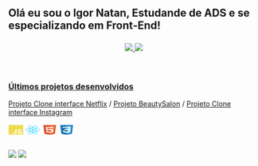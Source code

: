 ## Olá eu sou o Igor Natan, Estudande de ADS e se especializando em Front-End!
<div align="center">
  <h3>
  <a href="https://github.com/IgorNatann">
  <img height="180em" src="https://github-readme-stats.vercel.app/api?username=IgorNatann&show_icons=true&theme=dark&include_all_commits=true&count_private=true"/>
  <img height="180em" src="https://github-readme-stats.vercel.app/api/top-langs/?username=IgorNatann&layout=compact&langs_count=7&theme=dark"/>
    
</div>

<div style="display: inline_block"><br>
<h3>Últimos projetos desenvolvidos </h3>
<a href="https://igornatann.github.io/cloneNetflix/">Projeto Clone interface Netflix</a>
/
<a href="https://igornatann.github.io/sal-odebeleza/">Projeto BeautySalon</a>
/
<a href="https://igornatann.github.io/cloneLayoutInstagram/">Projeto Clone interface Instagram</a>
</div>

<div style="display: inline_block"><br>
  
  <img align="center" alt="Igor-Js" height="20" width="30" src="https://raw.githubusercontent.com/devicons/devicon/master/icons/javascript/javascript-plain.svg">
  <img align="center" alt="Igor-React" height="20" width="30" src="https://raw.githubusercontent.com/devicons/devicon/master/icons/react/react-original.svg">
  <img align="center" alt="Igor-HTML" height="20" width="30" src="https://raw.githubusercontent.com/devicons/devicon/master/icons/html5/html5-original.svg">
  <img align="center" alt="Igor-CSS" height="20" width="30" src="https://raw.githubusercontent.com/devicons/devicon/master/icons/css3/css3-original.svg">
  
</div>

  ##
 
<div> 
  <a href = "mailto:igornatan4@gmail.com"><img src="https://img.shields.io/badge/-Gmail-%23333?style=for-the-badge&logo=gmail&logoColor=white" target="_blank"></a>
  <a href="https://www.linkedin.com/in/igor-natan/" target="_blank"><img src="https://img.shields.io/badge/-LinkedIn-%230077B5?style=for-the-badge&logo=linkedin&logoColor=white" target="_blank"></a>  
</div>
